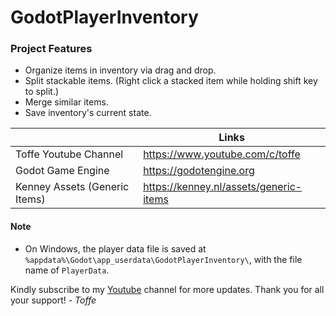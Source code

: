 # GodotPlayerInventory

### Project Features
  - Organize items in inventory via drag and drop.
  - Split stackable items. (Right click a stacked item while holding shift key to split.)
  - Merge similar items.
  - Save inventory's current state.

|  | Links |
| ------ | ------ |
| Toffe Youtube Channel | https://www.youtube.com/c/toffe |
| Godot Game Engine | https://godotengine.org |
| Kenney Assets (Generic Items) | https://kenney.nl/assets/generic-items |


#### Note
- On Windows, the player data file is saved at `%appdata%\Godot\app_userdata\GodotPlayerInventory\`, with the file name of `PlayerData`.

Kindly subscribe to my [Youtube](https://www.youtube.com/c/toffe) channel for more updates. Thank you for all your support!
_\- Toffe_
